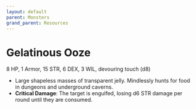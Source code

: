 ```yaml
---
layout: default
parent: Monsters
grand_parent: Resources
---
```


# Gelatinous Ooze

8 HP, 1 Armor, 15 STR, 6 DEX, 3 WIL, devouring touch (d8)

- Large shapeless masses of transparent jelly. Mindlessly hunts for food in dungeons and underground caverns.
- **Critical Damage**: The target is engulfed, losing d6 STR damage per round until they are consumed.
